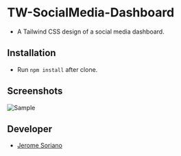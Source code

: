 # TW-SocialMedia-Dashboard

- A Tailwind CSS design of a social media dashboard.

## Installation

- Run `npm install` after clone.

## Screenshots

![Sample](screenshots/1.png)


## Developer

- [Jerome Soriano](https://github.com/dvxgit-jsoriano)
